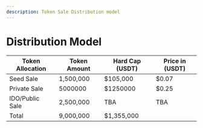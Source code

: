 ```yaml
---
description: Token Sale Distribution model
---
```


# Distribution Model

| Token Allocation | Token Amount | Hard Cap (USDT) | Price in (USDT) |
| ---------------- | ------------ | --------------- | --------------- |
| Seed Sale        | 1,500,000    | $105,000        | $0.07           |
| Private Sale     | 5000000      | $1250000        | $0.25           |
| IDO/Public Sale  | 2,500,000    | TBA             | TBA             |
| Total            | 9,000,000    | $1,355,000      |                 |
